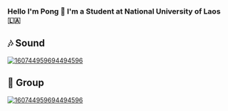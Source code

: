 ### Hello I'm Pong 👋 I'm a Student at National University of Laos 🇱🇦




<!--  <img src="https://i.ibb.co/HXHSXnc/Kapong-Mini.png" alt="Kapong-Mini" border="0" /> -->

<!-- <img src="https://img.shields.io/badge/Spotify-1ED760?&style=for-the-badge&logo=spotify&logoColor=white" /> -->
<!-- <img src="https://github.githubassets.com/images/icons/emoji/unicode/1f3b6.png" width="30" height="30"  /> --><h2>🎶 Sound</h2>
[![160744959694494596](https://img.shields.io/badge/Spotify-1ED760?&style=for-the-badge&logo=spotify&logoColor=white)](https://open.spotify.com/track/5elW2CKSoqjYoJ32AGDxf1?si=a4fe6c2ff26948e7)

<!-- <img src="https://github.githubassets.com/images/icons/emoji/unicode/1f91c.png" />Group --><h2>🤜 Group</h2>
[![160744959694494596](https://img.shields.io/badge/Discord-5865F2?style=for-the-badge&logo=discord&logoColor=white)](https://discord.gg/F4fXj3E5)




